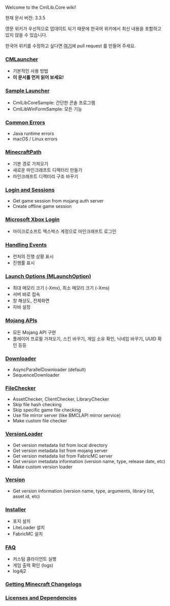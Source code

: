 Welcome to the CmlLib.Core wiki!

현재 문서 버전: 3.3.5

영문 위키가 우선적으로 업데이트 되기 때문에 한국어 위키에서 최신 내용을 포함하고 있지 않을 수 있습니다.

한국어 위키를 수정하고 싶다면 [여기](https://github.com/CmlLib/CmlLib.Core-wiki/pulls)에 pull request 를 만들어 주세요.

### [CMLauncher](https://github.com/CmlLib/CmlLib.Core-wiki/blob/master/ko/CMLauncher.md)
- 기본적인 사용 방법
- **이 문서를 먼저 읽어 보세요!**

### [Sample Launcher](https://github.com/CmlLib/CmlLib.Core-wiki/blob/master/ko/Sample-Code.md)
- CmlLibCoreSample: 간단한 콘솔 프로그램
- CmlLibWinFormSample: 모든 기능

### [Common Errors](https://github.com/CmlLib/CmlLib.Core-wiki/blob/master/ko/Common-Errors.md)
- Java runtime errors
- macOS / Linux errors

### [MinecraftPath](https://github.com/CmlLib/CmlLib.Core-wiki/blob/master/ko/MinecraftPath.md)
- 기본 경로 가져오기
- 새로운 마인크래프트 디렉터리 만들기
- 마인크래프트 디렉터리 구조 바꾸기

### [Login and Sessions](https://github.com/CmlLib/CmlLib.Core-wiki/blob/master/ko/Login-and-Sessions.md)
- Get game session from mojang auth server
- Create offline game session

### [Microsoft Xbox Login](https://github.com/CmlLib/CmlLib.Core.Auth.Microsoft)
- 마이크로소프트 엑스박스 계정으로 마인크래프트 로그인

### [Handling Events](https://github.com/CmlLib/CmlLib.Core-wiki/blob/master/ko/Handling-Events.md)
 - 런처의 진행 상황 표시
 - 진행률 표시

### [Launch Options (MLaunchOption)](https://github.com/CmlLib/CmlLib.Core-wiki/blob/master/ko/MLaunchOption.md)
- 최대 메모리 크기 (-Xmx), 최소 메모리 크기 (-Xms)
- 서버 바로 접속
- 창 해상도, 전체화면
- 자바 설정

### [Mojang APIs](https://github.com/CmlLib/MojangAPI)
- 모든 Mojang API 구현
- 플레이어 프로필 가져오기, 스킨 바꾸기, 게임 소유 확인, 닉네임 바꾸기, UUID 확인 등등

### [Downloader](https://github.com/CmlLib/CmlLib.Core-wiki/blob/master/ko/Downloader.md)
- AsyncParallelDownloader (default)
- SequenceDownloader

### [FileChecker](https://github.com/CmlLib/CmlLib.Core-wiki/blob/master/ko/FileChecker.md)
- AssetChecker, ClientChecker, LibraryChecker
- Skip file hash checking
- Skip specific game file checking
- Use file mirror server (like BMCLAPI mirror service)
- Make custom file checker

### [VersionLoader](https://github.com/CmlLib/CmlLib.Core-wiki/blob/master/ko/VersionLoader.md)
- Get version metadata list from local directory
- Get version metadata list from mojang server
- Get version metadata list from FabricMC server
- Get version metadata information (version name, type, release date, etc)
- Make custom version loader

### [Version](https://github.com/CmlLib/CmlLib.Core-wiki/blob/master/ko/Version.md)
- Get version information (version name, type, arguments, library list, asset id, etc)

### [Installer](https://github.com/CmlLib/CmlLib.Core-wiki/blob/master/ko/Installer.md)
- 포지 설치
- LiteLoader 설치
- FabricMC 설치

### [FAQ](https://github.com/CmlLib/CmlLib.Core-wiki/blob/master/ko/FAQ.md)
- 커스텀 클라이언트 실행
- 게임 출력 확인 (logs)
- log4j2

### [Getting Minecraft Changelogs](https://github.com/CmlLib/CmlLib.Core-wiki/blob/master/ko/Get-Minecraft-Changelogs.md)

### [Licenses and Dependencies](https://github.com/CmlLib/CmlLib.Core-wiki/blob/master/ko/Licenses-and-Dependencies.md)